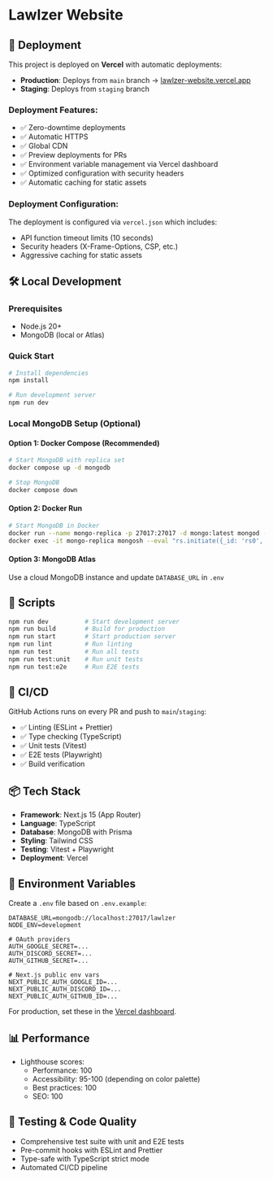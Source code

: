 <!-- prettier-ignore -->
# Lawlzer Website

## 🚀 Deployment

This project is deployed on **Vercel** with automatic deployments:

- **Production**: Deploys from `main` branch → [lawlzer-website.vercel.app](https://lawlzer-website.vercel.app)
- **Staging**: Deploys from `staging` branch

### Deployment Features:

- ✅ Zero-downtime deployments
- ✅ Automatic HTTPS
- ✅ Global CDN
- ✅ Preview deployments for PRs
- ✅ Environment variable management via Vercel dashboard
- ✅ Optimized configuration with security headers
- ✅ Automatic caching for static assets

### Deployment Configuration:

The deployment is configured via `vercel.json` which includes:

- API function timeout limits (10 seconds)
- Security headers (X-Frame-Options, CSP, etc.)
- Aggressive caching for static assets

## 🛠️ Local Development

### Prerequisites

- Node.js 20+
- MongoDB (local or Atlas)

### Quick Start

```bash
# Install dependencies
npm install

# Run development server
npm run dev
```

### Local MongoDB Setup (Optional)

#### Option 1: Docker Compose (Recommended)

```bash
# Start MongoDB with replica set
docker compose up -d mongodb

# Stop MongoDB
docker compose down
```

#### Option 2: Docker Run

```bash
# Start MongoDB in Docker
docker run --name mongo-replica -p 27017:27017 -d mongo:latest mongod --replSet rs0 --bind_ip_all
docker exec -it mongo-replica mongosh --eval "rs.initiate({_id: 'rs0', members: [{_id: 0, host: 'localhost:27017'}]})"
```

#### Option 3: MongoDB Atlas

Use a cloud MongoDB instance and update `DATABASE_URL` in `.env`

## 📝 Scripts

```bash
npm run dev          # Start development server
npm run build        # Build for production
npm run start        # Start production server
npm run lint         # Run linting
npm run test         # Run all tests
npm run test:unit    # Run unit tests
npm run test:e2e     # Run E2E tests
```

## 🔧 CI/CD

GitHub Actions runs on every PR and push to `main`/`staging`:

- ✅ Linting (ESLint + Prettier)
- ✅ Type checking (TypeScript)
- ✅ Unit tests (Vitest)
- ✅ E2E tests (Playwright)
- ✅ Build verification

## 📦 Tech Stack

- **Framework**: Next.js 15 (App Router)
- **Language**: TypeScript
- **Database**: MongoDB with Prisma
- **Styling**: Tailwind CSS
- **Testing**: Vitest + Playwright
- **Deployment**: Vercel

## 🔐 Environment Variables

Create a `.env` file based on `.env.example`:

```env
DATABASE_URL=mongodb://localhost:27017/lawlzer
NODE_ENV=development

# OAuth providers
AUTH_GOOGLE_SECRET=...
AUTH_DISCORD_SECRET=...
AUTH_GITHUB_SECRET=...

# Next.js public env vars
NEXT_PUBLIC_AUTH_GOOGLE_ID=...
NEXT_PUBLIC_AUTH_DISCORD_ID=...
NEXT_PUBLIC_AUTH_GITHUB_ID=...
```

For production, set these in the [Vercel dashboard](https://vercel.com/dashboard/project/settings/environment-variables).

## 📊 Performance

- Lighthouse scores:
  - Performance: 100
  - Accessibility: 95-100 (depending on color palette)
  - Best practices: 100
  - SEO: 100

## 🧪 Testing & Code Quality

- Comprehensive test suite with unit and E2E tests
- Pre-commit hooks with ESLint and Prettier
- Type-safe with TypeScript strict mode
- Automated CI/CD pipeline

